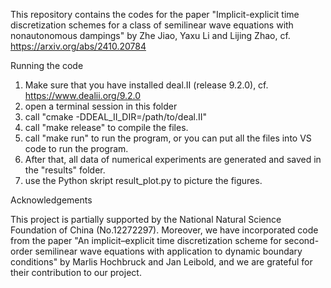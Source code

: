 This repository contains the codes for the paper "Implicit-explicit time discretization schemes for a class of semilinear wave equations with nonautonomous dampings" by Zhe Jiao, Yaxu Li and Lijing Zhao, cf. https://arxiv.org/abs/2410.20784 


Running the code
1. Make sure that you have installed deal.II (release 9.2.0), cf. https://www.dealii.org/9.2.0
2. open a terminal session in this folder
3. call "cmake -DDEAL_II_DIR=/path/to/deal.II"
4. call "make release" to compile the files. 
5. call "make run" to run the program, or you can put all the files into VS code to run the program.  
6. After that, all data of numerical experiments are generated and saved in the "results" folder.
7. use the Python skript result_plot.py to picture the figures.

Acknowledgements

This project is partially supported by the National Natural Science Foundation of China (No.12272297). Moreover, we have incorporated code from the paper "An implicit–explicit time discretization scheme for second-order semilinear wave equations with application to dynamic boundary conditions" by Marlis Hochbruck and Jan Leibold, and we are grateful for their contribution to our project.
